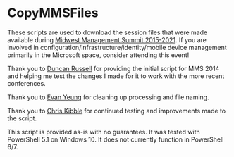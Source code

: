 # CopyMMSFiles

These scripts are used to download the session files that were made available during [Midwest Management Summit 2015-2021](http://mmsmoa.com). If you are involved in configuration/infrastructure/identity/mobile device management primarily in the Microsoft space, consider attending this event!

Thank you to [Duncan Russell](http://www.sysadmintechnotes.com/) for providing the initial script for MMS 2014 and helping me test the changes I made for it to work with the more recent conferences.

Thank you to [Evan Yeung](https://github.com/forevanyeung) for cleaning up processing and file naming.

Thank you to [Chris Kibble](https://www.christopherkibble.com) for continued testing and improvements made to the script.

This script is provided as-is with no guarantees. It was tested with PowerShell 5.1 on Windows 10. It does not currently function in PowerShell 6/7.
